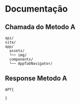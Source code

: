 # Documentação

## Chamada do Metodo A

```
api/
site/
app/
  assets/
  └── img/
  components/
  └── AppTabNavigator/
```

## Response Metodo A

```
APT{

}
```
